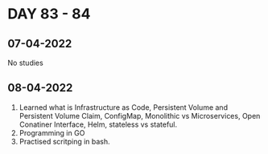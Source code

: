 # DAY 83 - 84
## 07-04-2022
No studies

## 08-04-2022
1. Learned what is Infrastructure as Code, Persistent Volume and Persistent Volume Claim, ConfigMap, Monolithic vs Microservices, Open Conatiner Interface, Helm, stateless vs stateful.
2. Programming in GO
3. Practised scritping in bash. 
